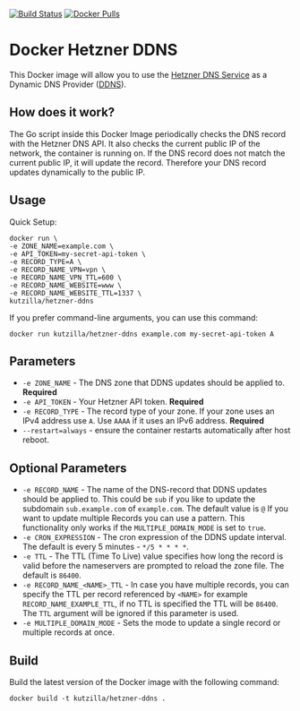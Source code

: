 [![Build Status](https://github.com/kutzilla/docker-hetzner-ddns/actions/workflows/build.yml/badge.svg)](https://github.com/kutzilla/docker-hetzner-ddns/actions/workflows/go.yml) [![Docker Pulls](https://img.shields.io/docker/pulls/kutzilla/hetzner-ddns.svg)](https://hub.docker.com/r/kutzilla/hetzner-ddns)

# Docker Hetzner DDNS

This Docker image will allow you to use the [Hetzner DNS Service](https://www.hetzner.com/dns-console) as a Dynamic DNS Provider ([DDNS](https://en.wikipedia.org/wiki/Dynamic_DNS)).

## How does it work?

The Go script inside this Docker Image periodically checks the DNS record with the Hetzner DNS API. It also checks the current public IP of the network, the container is running on. If the DNS record does not match the current public IP, it will update the record. Therefore your DNS record updates dynamically to the public IP.



## Usage

Quick Setup:

```shell
docker run \
-e ZONE_NAME=example.com \ 
-e API_TOKEN=my-secret-api-token \
-e RECORD_TYPE=A \
-e RECORD_NAME_VPN=vpn \
-e RECORD_NAME_VPN_TTL=600 \
-e RECORD_NAME_WEBSITE=www \
-e RECORD_NAME_WEBSITE_TTL=1337 \
kutzilla/hetzner-ddns
```


If you prefer command-line arguments, you can use this command: 

```shell
docker run kutzilla/hetzner-ddns example.com my-secret-api-token A
```

## Parameters


* `-e ZONE_NAME` - The DNS zone that DDNS updates should be applied to. **Required**
* `-e API_TOKEN` - Your Hetzner API token. **Required**
* `-e RECORD_TYPE` - The record type of your zone. If your zone uses an IPv4 address use `A`. Use `AAAA` if it uses an IPv6 address. **Required**
* `--restart=always` - ensure the container restarts automatically after host reboot.

## Optional Parameters

* `-e RECORD_NAME` - The name of the DNS-record that DDNS updates should be applied to. This could be `sub` if you like to update the subdomain `sub.example.com` of `example.com`. The default value is `@` If you want to update multiple Records you can use a pattern. This functionality only works if the `MULTIPLE_DOMAIN_MODE` is set to `true`.
* `-e CRON_EXPRESSION` - The cron expression of the DDNS update interval. The default is every 5 minutes - `*/5 * * * *`.
* `-e TTL` - The TTL (Time To Live) value specifies how long the record is valid before the nameservers are prompted to reload the zone file. The default is `86400`.
* `-e RECORD_NAME_<NAME>_TTL` - In case you have multiple records, you can specify the TTL per record referenced by `<NAME>` for example `RECORD_NAME_EXAMPLE_TTL`, if no TTL is specified the TTL will be `86400`. The `TTL` argument will be ignored if this parameter is used.
* `-e MULTIPLE_DOMAIN_MODE` - Sets the mode to update a single record or multiple records at once.


## Build

Build the latest version of the Docker image with the following command:

```
docker build -t kutzilla/hetzner-ddns .
```

